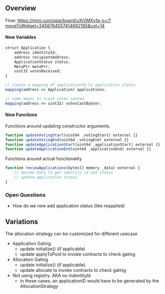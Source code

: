 ## Overview 

Flow: https://miro.com/app/board/uXjVMXyfa-o=/?moveToWidget=3458764557414692165&cot=14


#### New Variables
```javascript
struct Application {
    address identityId;
    address recipientAddress;
    ApplicationStatus status;
    MetaPtr metaPtr;
    uint32 votesReceived;
}

// create a mapping of applicationId to application status
mapping(address => Application) applications;

// some means to track votes casted
mapping(address => uint32) votesCastByUser;
```

#### New Functions

Functions around updating constructor arguments.

```javascript
function updateVotingStart(uint64 _votingStart) external {}
function updateVotingEnd(uint64 _votingEnd) external {}
function updateApplicationStart(uint64 _applicationStart) external {}
function updateApplicationEnd(uint64 _applicationEnd) external {}
```

Functions around actual functionality

```javascript
function reviewApplications(bytes[] memory _data) external {
    // decode data to get identity id and status
    // update application status
}
```


### Open Questions

- How do we new add application status (like reapplied)

## Variations

The allocation strategy can be customized for different usecase

- Application Gating 
    - update initialize() (if applicable)
    - update applyToPool to invoke contracts to check gating
- Allocation Gating
    - update initialize() (if applicable)
    - update allocate to invoke contracts to check gating
- Not using registry. AKA no indentityId 
    - in these cases, an applicationID would have to be generated by the AllocationStrategy
